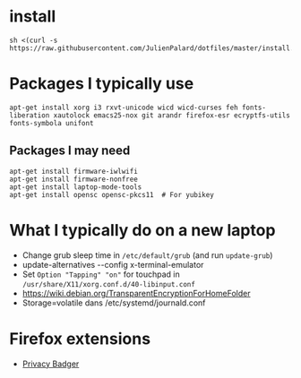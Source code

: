# install

    sh <(curl -s https://raw.githubusercontent.com/JulienPalard/dotfiles/master/install.sh)


# Packages I typically use

```
apt-get install xorg i3 rxvt-unicode wicd wicd-curses feh fonts-liberation xautolock emacs25-nox git arandr firefox-esr ecryptfs-utils fonts-symbola unifont
```

## Packages I may need

```
apt-get install firmware-iwlwifi
apt-get install firmware-nonfree
apt-get install laptop-mode-tools
apt-get install opensc opensc-pkcs11  # For yubikey
```

# What I typically do on a new laptop

 - Change grub sleep time in `/etc/default/grub` (and run `update-grub`)
 - update-alternatives --config x-terminal-emulator
 - Set `Option "Tapping" "on"` for touchpad in `/usr/share/X11/xorg.conf.d/40-libinput.conf`
 - https://wiki.debian.org/TransparentEncryptionForHomeFolder
 - Storage=volatile dans /etc/systemd/journald.conf


# Firefox extensions

 - [Privacy Badger](https://chrome.google.com/webstore/detail/privacy-badger/pkehgijcmpdhfbdbbnkijodmdjhbjlgp?utm_source=chrome-app-launcher-info-dialog)
